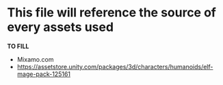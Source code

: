 # This file will reference the source of every assets used

**TO FILL**
- Mixamo.com
- https://assetstore.unity.com/packages/3d/characters/humanoids/elf-mage-pack-125161